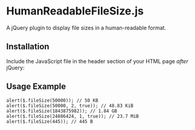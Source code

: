 HumanReadableFileSize.js
========================
A jQuery plugin to display file sizes in a human-readable format.

Installation
------------
Include the JavaScript file in the header section of your HTML page *after* jQuery:
    <script src="https://raw.github.com/pencil/HumanReadableFileSize.js/master/fileSize.js" type="text/javascript"></script>

Usage Example
-------------
    alert($.fileSize(50000)); // 50 KB
    alert($.fileSize(50000, 2, true)); // 48.83 KiB
    alert($.fileSize(1843875982)); // 1.84 GB
    alert($.fileSize(24886424, 1, true)); // 23.7 MiB
    alert($.fileSize(445)); // 445 B